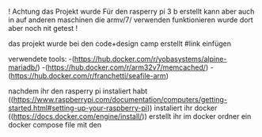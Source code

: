 ! Achtung das Projekt wurde Für den rasperry pi 3 b erstellt kann aber auch in auf anderen maschinen die armv/7/ verwenden funktionieren wurde dort aber noch nit getest ! 

das projekt wurde bei den code+design camp erstellt #link einfügen

verwendete tools:
-(https://hub.docker.com/r/yobasystems/alpine-mariadb/)
-(https://hub.docker.com/r/arm32v7/memcached/)
-(https://hub.docker.com/r/franchetti/seafile-arm)

nachdem ihr den rasperry pi instaliert habt ((https://www.raspberrypi.com/documentation/computers/getting-started.html#setting-up-your-raspberry-pi)) instaliert ihr docker ((https://docs.docker.com/engine/install/))
erstellt ihr im docker ordner ein docker compose file mit den 
